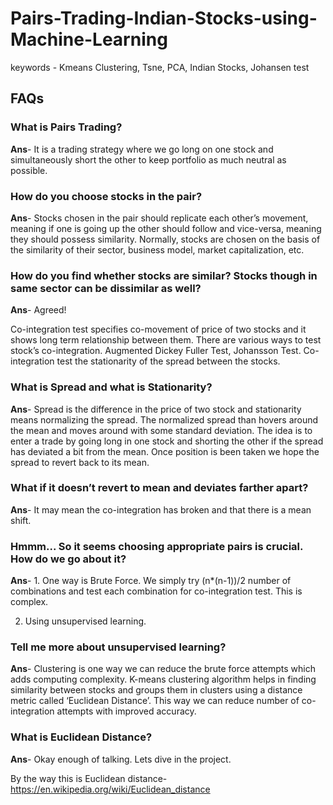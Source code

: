 # Pairs-Trading-Indian-Stocks-using-Machine-Learning
keywords - Kmeans Clustering, Tsne, PCA, Indian Stocks, Johansen test

## FAQs
### What is Pairs Trading?
<b>Ans</b>- It is a trading strategy where we go long on one stock and simultaneously short the other to keep portfolio as much neutral as possible.

### How do you choose stocks in the pair?
<b>Ans</b>- Stocks chosen in the pair should replicate each other’s movement, meaning if one is going up the other should follow and vice-versa, meaning they should possess similarity. Normally, stocks are chosen on the basis of the similarity of their sector, business model, market capitalization, etc.

### How do you find whether stocks are similar? Stocks though in same sector can be dissimilar as well?
<b>Ans</b>- Agreed!

Co-integration test specifies co-movement of price of two stocks and it shows long term relationship between them. There are various ways to test stock’s co-integration. Augmented Dickey Fuller Test, Johansson Test.
Co-integration test the stationarity of the spread between the stocks.

### What is Spread and what is Stationarity?
<b>Ans</b>- Spread is the difference in the price of two stock and stationarity means normalizing the spread.
The normalized spread than hovers around the mean and moves around with some standard deviation.
The idea is to enter a trade by going long in one stock and shorting the other if the spread has deviated a bit from the mean. Once position is been taken we hope the spread to revert back to its mean.

### What if it doesn’t revert to mean and deviates farther apart?
<b>Ans</b>- It may mean the co-integration has broken and that there is a mean shift.

### Hmmm... So it seems choosing appropriate pairs is crucial. How do we go about it?
<b>Ans</b>- 1.	One way is Brute Force. We simply try (n*(n-1))/2 number of combinations and test each combination for co-integration test. This is complex.

2.	Using unsupervised learning.

### Tell me more about unsupervised learning?
<b>Ans</b>- Clustering is one way we can reduce the brute force attempts which adds computing complexity.
K-means clustering algorithm helps in finding similarity between stocks and groups them in clusters using a distance metric called ‘Euclidean Distance’.
This way we can reduce number of co-integration attempts with improved accuracy.

### What is Euclidean Distance?
<b>Ans</b>- Okay enough of talking. Lets dive in the project.

By the way this is Euclidean distance-
https://en.wikipedia.org/wiki/Euclidean_distance





 


